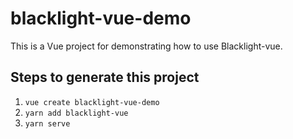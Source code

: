# blacklight-vue-demo

This is a Vue project for demonstrating how to use Blacklight-vue.

## Steps to generate this project

1. `vue create blacklight-vue-demo`
1. `yarn add blacklight-vue`
1. `yarn serve`
